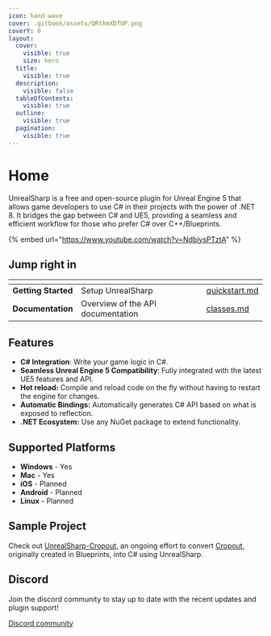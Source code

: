 ```yaml
---
icon: hand-wave
cover: .gitbook/assets/QRtkmXDfUP.png
coverY: 0
layout:
  cover:
    visible: true
    size: hero
  title:
    visible: true
  description:
    visible: false
  tableOfContents:
    visible: true
  outline:
    visible: true
  pagination:
    visible: true
---
```


# Home

UnrealSharp is a free and open-source plugin for Unreal Engine 5 that allows game developers to use C# in their projects with the power of .NET 8. It bridges the gap between C# and UE5, providing a seamless and efficient workflow for those who prefer C# over C++/Blueprints.

{% embed url="https://www.youtube.com/watch?v=NdbiysPTztA" %}

## Jump right in

<table data-view="cards"><thead><tr><th></th><th></th><th data-hidden data-card-cover data-type="files"></th><th data-hidden></th><th data-hidden data-card-target data-type="content-ref"></th></tr></thead><tbody><tr><td><strong>Getting Started</strong></td><td>Setup UnrealSharp</td><td></td><td></td><td><a href="getting-started/quickstart.md">quickstart.md</a></td></tr><tr><td><strong>Documentation</strong></td><td>Overview of the API documentation</td><td></td><td></td><td><a href="documentation/classes.md">classes.md</a></td></tr></tbody></table>

## Features <a href="#features" id="features"></a>

* **C# Integration**: Write your game logic in C#.
* **Seamless Unreal Engine 5 Compatibility**: Fully integrated with the latest UE5 features and API.
* **Hot reload:** Compile and reload code on the fly without having to restart the engine for changes.
* **Automatic Bindings:** Automatically generates C# API based on what is exposed to reflection.
* **.NET Ecosystem:** Use any NuGet package to extend functionality.

## Supported Platforms <a href="#supported-platforms" id="supported-platforms"></a>

* **Windows** - Yes
* **Mac** - Yes
* **iOS** - Planned
* **Android** - Planned
* **Linux** - Planned

## Sample Project <a href="#sample-project" id="sample-project"></a>

Check out [UnrealSharp-Cropout](https://github.com/UnrealSharp/UnrealSharp-Cropout/tree/main), an ongoing effort to convert [Cropout](https://www.unrealengine.com/en-US/blog/cropout-casual-rts-game-sample-project), originally created in Blueprints, into C# using UnrealSharp.

## Discord <a href="#discord" id="discord"></a>

Join the discord community to stay up to date with the recent updates and plugin support!

[Discord community](https://discord.gg/HQuJUYFxeV)

